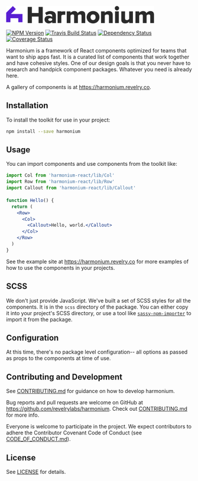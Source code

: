 <img src="docs-src/static/images/harmonium-logo.png" width="400px"/>

[![NPM Version][npm-badge]][npm-url]
[![Travis Build Status][travis-badge]][travis-url]
[![Dependency Status](https://dependencyci.com/github/revelrylabs/harmonium/badge)](https://dependencyci.com/github/revelrylabs/harmonium)
[![Coverage Status](https://opencov.prod.revelry.net/projects/8/badge.svg)](https://opencov.prod.revelry.net/projects/8)

Harmonium is a framework of React components optimized for teams that want to ship apps fast. It is a curated list of components that work together and have cohesive styles. One of our design goals is that you never have to research and handpick component packages. Whatever you need is already here.

A gallery of components is at https://harmonium.revelry.co.

## Installation

To install the toolkit for use in your project:

```sh
npm install --save harmonium
```

## Usage

You can import components and use components from the toolkit like:

```jsx
import Col from 'harmonium-react/lib/Col'
import Row from 'harmonium-react/lib/Row'
import Callout from 'harmonium-react/lib/Callout'

function Hello() {
  return (
    <Row>
      <Col>
        <Callout>Hello, world.</Callout>
      </Col>
    </Row>
  )
}
```

See the example site at https://harmonium.revelry.co for more examples of how to
use the components in your projects.

## SCSS

We don't just provide JavaScript. We've built a set of SCSS styles for all the
components. It is in the `scss` directory of the package. You can either copy it
into your project's SCSS directory, or use a tool like [`sassy-npm-importer`](https://github.com/revelrylabs/sassy-npm-importer) to
import it from the package.

## Configuration

At this time, there's no package level configuration-- all options as passed as
props to the components at time of use.

## Contributing and Development

See [CONTRIBUTING.md](https://github.com/revelrylabs/harmonium/blob/master/CONTRIBUTING.md)
for guidance on how to develop harmonium.

Bug reports and pull requests are welcome on GitHub at https://github.com/revelrylabs/harmonium. Check out [CONTRIBUTING.md](https://github.com/revelrylabs/harmonium/blob/master/CONTRIBUTING.md) for more info.

Everyone is welcome to participate in the project. We expect contributors to
adhere the Contributor Covenant Code of Conduct (see [CODE_OF_CONDUCT.md](https://github.com/revelrylabs/harmonium/blob/master/CODE_OF_CONDUCT.md)).

[npm-badge]: https://img.shields.io/npm/v/harmonium.svg
[npm-url]: https://www.npmjs.com/package/harmonium
[travis-badge]: https://img.shields.io/travis/revelrylabs/harmonium.svg
[travis-url]: https://travis-ci.org/revelrylabs/harmonium

## License

See [LICENSE](https://github.com/revelrylabs/harmonium/blob/master/LICENSE) for details.

